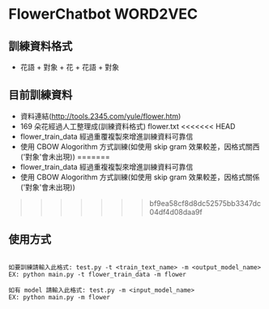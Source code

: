 # FlowerChatbot WORD2VEC

## 訓練資料格式
* 花語 + 對象 + 花 + 花語 + 對象

## 目前訓練資料
* 資料連結(http://tools.2345.com/yule/flower.htm)
* 169 朵花經過人工整理成(訓練資料格式) flower.txt
<<<<<<< HEAD
* flower_train_data 經過重覆複製來增進訓練資料可靠信
* 使用 CBOW Alogorithm 方式訓練(如使用 skip gram 效果較差，因格式關西('對象'會未出現))
=======
* flower_train_data 經過重複複製來增進訓練資料可靠信
* 使用 CBOW Alogorithm 方式訓練(如使用 skip gram 效果較差，因格式關係('對象'會未出現))
>>>>>>> bf9ea58cf8d8dc52575bb3347dc04df4d08daa9f

## 使用方式
```

如要訓練請輸入此格式: test.py -t <train_text_name> -m <output_model_name>
EX: python main.py -t flower_train_data -m flower

如有 model 請輸入此格式: test.py -m <input_model_name>
EX: python main.py -m flower

```
